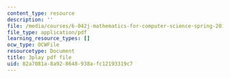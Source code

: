 ```yaml
---
content_type: resource
description: ''
file: /media/courses/6-042j-mathematics-for-computer-science-spring-2015/82a7081a8a928648938afc12193319c7_5hETv64GIuE.pdf
file_type: application/pdf
learning_resource_types: []
ocw_type: OCWFile
resourcetype: Document
title: 3play pdf file
uid: 82a7081a-8a92-8648-938a-fc12193319c7
---
```


